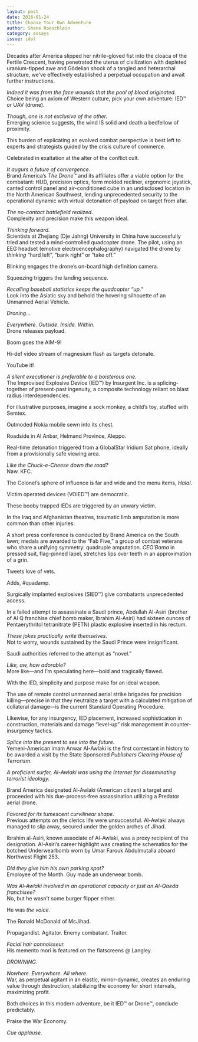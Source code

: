 ```yaml
---
layout: post 
date: 2016-01-24
title: Choose Your Own Adventure
author: Shane Roeschlein
category: essays
issue: idol
---
```

Decades after America slipped her nitrile-gloved fist into the cloaca of the Fertile Crescent, having penetrated the uterus of civilization with depleted uranium-tipped awe and Gödelian shock of a tangled and heterarchal structure, we’ve effectively established a perpetual occupation and await further instructions.

_Indeed it was from the face wounds that the pool of blood originated._    
Choice being an axiom of Western culture, pick your own adventure: IED™ or UAV (drone).

_Though, one is not exclusive of the other._    
Emerging science suggests, the wind IS solid and death a bedfellow of proximity.

This burden of explicating an evolved combat perspective is best left to experts and strategists guided by the crisis culture of commerce.

Celebrated in exaltation at the alter of the conflict cult.

_It augurs a future of convergence._    
Brand America’s _The Drone_™ and its affiliates offer a viable option for the combatant: HUD, precision optics, form molded recliner, ergonomic joystick, canted control panel and air-conditioned cube in an undisclosed location in the North American Southwest, lending unprecedented security to the operational dynamic with virtual detonation of payload on target from afar.

_The no-contact battlefield realized._    
Complexity and precision make this weapon ideal.

_Thinking forward._    
Scientists at Zhejiang (Dje Jahng) University in China have successfully tried and tested a mind-controlled quadcopter drone. The pilot, using an EEG headset (emotive electroencephalography) navigated the drone by _thinking_ “hard left”, “bank right” or “take off.”

Blinking engages the drone’s on-board high definition camera.

Squeezing triggers the landing sequence.

_Recalling baseball statistics keeps the quadcopter “up.”_    
Look into the Asiatic sky and behold the hovering silhouette of an Unmanned Aerial Vehicle.

_Droning_…

_Everywhere. Outside. Inside. Within._    
Drone releases payload.

Boom goes the AIM-9!

Hi-def video stream of magnesium flash as targets detonate.

YouTube it!

_A silent executioner is preferable to a boisterous one._    
The Improvised Explosive Device (IED™) by Insurgent Inc. is a splicing-together of present-past ingenuity, a composite technology reliant on blast radius interdependencies.

For illustrative purposes, imagine a sock monkey, a child’s toy, stuffed with Semtex.

Outmoded Nokia mobile sewn into its chest.

Roadside in Al Anbar, Helmand Province, Aleppo.

Real-time detonation triggered from a GlobalStar Iridium Sat phone, ideally from a provisionally safe viewing area.

_Like the Chuck-e-Cheese down the road?_    
Naw. KFC.

The Colonel’s sphere of influence is far and wide and the menu items, _Halal_.

Victim operated devices (VOIED™) are democratic.

These booby trapped IEDs are triggered by an unwary victim.

In the Iraq and Afghanistan theatres, traumatic limb amputation is more common than other injuries.

A short press conference is conducted by Brand America on the South lawn; medals are awarded to the “Fab Five,” a group of combat veterans who share a unifying symmetry: quadruple amputation. _CEO‘Bama_ in pressed suit, flag-pinned lapel, stretches lips over teeth in an approximation of a grin.

Tweets love of vets.

Adds, #quadamp.

Surgically implanted explosives (SIED™) give combatants unprecedented access.

In a failed attempt to assassinate a Saudi prince, Abdullah Al-Asiri (brother of Al Q franchise chief bomb maker, Ibrahim Al-Asiri) had sixteen ounces of Pentaerythritol tetranitrate (PETN) plastic explosive inserted in his rectum.

_These jokes practically write themselves._    
Not to worry, wounds sustained by the Saudi Prince were insignificant.

Saudi authorities referred to the attempt as “novel.”

_Like, aw, how adorable?_    
More like—and I’m speculating here—bold and tragically flawed.

With the IED, simplicity and purpose make for an ideal weapon.

The use of remote control unmanned aerial strike brigades for precision killing—precise in that they neutralize a target with a calculated mitigation of collateral damage—is the current Standard Operating Procedure.

Likewise, for any insurgency, IED placement, increased sophistication in construction, materials and damage “level-up” risk management in counter-insurgency tactics.

_Splice into the present to see into the future._    
Yemeni-American imam Anwar Al-Awlaki is the first contestant in history to be awarded a visit by the State Sponsored _Publishers Clearing House of Terrorism_.

_A proficient surfer, Al-Awlaki was using the Internet for disseminating terrorist ideology._

Brand America designated Al-Awlaki (American citizen) a target and proceeded with his due-process-free assassination utilizing a Predator aerial drone.

_Favored for its tumescent curvilinear shape._    
Previous attempts on the clerics life were unsuccessful. Al-Awlaki always managed to slip away, secured under the golden arches of Jihad.

Ibrahim al-Asiri, known associate of Al-Awlaki, was a proxy recipient of the designation. Al-Asiri’s career highlight was creating the schematics for the botched Underwearbomb worn by Umar Farouk Abdulmutalla aboard Northwest Flight 253.

_Did they give him his own parking spot?_    
Employee of the Month. Guy made an underwear bomb.

_Was Al-Awlaki involved in an operational capacity or just an Al-Qaeda franchisee?_    
No, but he wasn’t some burger flipper either.

He was _the voice_.

The Ronald McDonald of McJihad.

Propagandist. Agitator. Enemy combatant. Traitor.

_Facial hair connoisseur._    
His memento mori is featured on the flatscreens @ Langley.

_DROWNING_.

_Nowhere. Everywhere. All where._    
War, as perpetual agitant in an elastic, mirror-dynamic, creates an enduring value through destruction, stabilizing the economy for short intervals, maximizing profit.

Both choices in this modern adventure, be it IED™ or Drone™, conclude predictably.

Praise the War Economy.

_Cue applause._